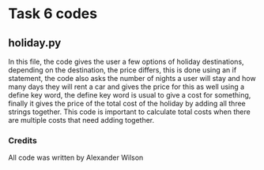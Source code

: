 # Task 6 codes

## holiday.py

In this file, the code gives the user a few options of holiday destinations, depending on the destination, the price differs, this is done using an if statement, the code also asks the number of nights a user will stay and how many days they will rent a car and gives the price for this as well using a define key word, the define key word is usual to give a cost for something, finally it gives the price of the total cost of the holiday by adding all three strings together. This code is important to calculate total costs when there are multiple costs that need adding together.

### Credits

All code was written by Alexander Wilson
